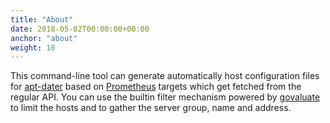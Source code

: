 ```yaml
---
title: "About"
date: 2018-05-02T00:00:00+00:00
anchor: "about"
weight: 10
---
```


This command-line tool can generate automatically host configuration files for
[apt-dater][apt-dater] based on [Prometheus][prometheus] targets which get
fetched from the regular API. You can use the builtin filter mechanism powered
by [govaluate][govaluate] to limit the hosts and to gather the server group,
name and address.

[apt-dater]: https://github.com/DE-IBH/apt-dater
[prometheus]: https://prometheus.io/
[govaluate]: https://github.com/Knetic/govaluate

